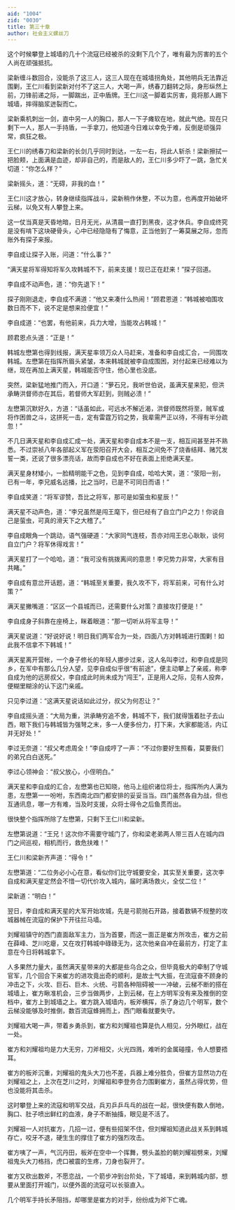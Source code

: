 ```yaml
---
aid: "1004"
zid: "0030"
title: 第三十章
author: 社会主义螺丝刀
---
```


这个时候攀登上城墙的几十个流寇已经被杀的没剩下几个了，唯有最为厉害的五个人尚在顽强抵抗。

梁新缠斗数回合，没能杀了这三人，这三人现在在城墙拐角处，其他明兵无法靠近围剿，王仁川看到梁新对付不了这三人，大喝一声，绣春刀翻转之际，身形纵然上前，刀锋前递之际，一脚踹出，正中盾牌。王仁川这一脚着实厉害，竟将那人踢下城墙，摔得脑浆迸裂而亡。

梁新乘机刺出一剑，直中另一人的胸口，那人一下子瘫软在地，就此气绝。现在只剩下一人，那人一手持盾，一手拿刀，他知道今日难以幸免于难，反倒是顽强异常，疯狂之极。

王仁川的绣春刀和梁新的长剑几乎同时到达，一左一右，将此人斩杀！梁新擦拭一把脸颊，上面满是血迹，却非自己的，而是敌人的，王仁川多少吓了一跳，急忙关切道：“你怎么样？”

梁新摇头，道：“无碍，非我的血！”

王仁川这才放心，转身继续指挥战斗，梁新稍作休整，不以为意，也再度开始破坏云梯，以免又有人攀登上来。

这一仗当真是天昏地暗，日月无光，从清晨一直打到黑夜，这才休兵。李自成终究是没有啃下这块硬骨头，心中已经隐隐有了悔意，正当他到了一筹莫展之际，忽而账外有探子来报。

李自成让探子入账，问道：“什么事？”

“满天星将军得知将军久攻韩城不下，前来支援！现已正在赶来！”探子回道。

李自成不动声色，道：“你先退下！”

探子刚刚退走，李自成不满道：“他又来凑什么热闹！”顾君恩道：“韩城被咱围攻数日而不下，说不定是想来捡便宜！”

李自成道：“也罢，有他前来，兵力大增，当能攻占韩城！”

顾君恩点头道：“正是！”

韩城左懋第也得到线报，满天星率领万众人马赶来，准备和李自成汇合，一同围攻韩城。左懋第在指挥所眉头紧皱，本来韩城就被李自成围困，对付起来已经难以为继，现在再加上满天星，韩城能否守住，他心里也没底。

突然，梁新猛地推门而入，开口道：“萝石兄，我听世伯说，虽满天星来犯，但洪承畴洪督师亦在其后，若督师大军赶到，则贼必溃！”

左懋第沉默好久，方道：“话虽如此，可远水不解近渴，洪督师既然将至，贼军或将作困兽之斗，这拼死一击，定有雷霆万钧之势，我辈需严正以待，不得有半分疏忽！”

不几日满天星和李自成汇成一处，满天星和李自成本不是一支，相互间甚至并不熟悉。不过崇祯八年各部起义军在荥阳召开大会，相互之间免不了烧香结拜、赌咒发誓一类，还说了很多漂亮话，故而李自成也不好在表面上拒绝满天星。

满天星身材矮小，一脸精明能干之色，见到李自成，哈哈大笑，道：“荥阳一别，已有一年，李兄威名远播，比之当时，已是不可同日而语！”

李自成笑道：“将军谬赞，吾比之将军，那可是如萤虫和星辰！”

满天星不动声色，道：“李兄虽然是闯王麾下，但已经有了自立门户之力！你说自己是萤虫，可真的滑天下之大稽了。”

李自成眼角一个跳动，语气强硬道：“大家同气连枝，吾亦对闯王忠心耿耿，谈何自立门户？将军休得戏言！”

满天星打了一个哈哈，道：“我可没有挑拨离间的意思！李兄势力非常，大家有目共睹。”

李自成有意岔开话题，道：“韩城至关重要，我久攻不下，将军前来，可有什么对策？”

满天星撇嘴道：“区区一个县城而已，还需要什么对策？直接攻打便是！”

李自成身子斜靠在座椅上，眯着眼道：“那一切听从将军主导！”

满天星说道：“好说好说！明日我们两军合为一处，四面八方对韩城进行围剿！如此我不信拿不下韩城！”

满天星离开营帐，一个身子修长的年轻人挪步过来，这人名叫李过，和李自成是同乡，在军中有那么几分人望，见李自成似乎很“有前途”，便主动攀上了亲戚，称李自成为他的远房叔父，李自成此时尚未成为“闯王”，正是用人之际，见有人投奔，便糊里糊涂的认下这门亲戚。

只见李过道：“这满天星说话如此过分，叔父为何忍让？”

李自成摇头道：“大局为重，洪承畴穷追不舍，韩城不下，我们就得饿着肚子去山西，眼下我们与韩城皆为强弩之末，多一人便多份力，打下来，大家都能活，内讧并无好处！”

李过无奈道：“叔父考虑周全！”李自成哼了一声：“不过你要好生照看，莫要我们的弟兄白白送死。”

李过心领神会：“叔父放心，小侄明白。”

满天星和李自成的汇合，左懋第也已知晓，他马上组织诸位将士，指挥所内人满为患，左懋第一一吩咐，东西南北四门都安排的妥妥当当。四门虽然各自为战，但也互通讯息，哪一方有难，当及时支援，众将士得令之后鱼贯而出。

很快整个指挥所除了左懋第，只剩下王仁川和梁新。

左懋第说道：“王兄！这次你不需要守城门了，你和梁老弟两人带三百人在城内四门之间巡视，相机而行，救危扶难！”

王仁川和梁新齐声道：“得令！”

左懋第道：“二位务必小心在意，看似你们比守城要安全，其实至关重要，这次李自成和满天星定然会不惜一切代价攻入城内，届时满场救火，全仗二位！”

梁新道：“明白！”

翌日，李自成和满天星的大军开始攻城，先是弓箭抛石开路，接着数辆不规整的攻城器械在流寇的保护下开往拦马墙。

刘耀祖镇守的西门直面敌军主力，当为首要，而这一面正是崔方所攻击，崔方之前在薛峰、芝川吃瘪，又在攻打韩城中碌碌无为，这次他亲自冲在最前方，打定了主意在今日将韩城拿下。

人多果然力量大，虽然满天星带来的大都是些乌合之众，但毕竟极大的牵制了守城官军，几个回合下来崔方的进攻竟出奇的顺利，是故士气大振，在流寇奋不顾身的冲击之下，火攻、巨石、巨木、火统、弓箭各种阻碍被一一冲破，云梯不断的搭在城墙上，崔方瞅准机会，三步当做两步，上到云梯，在上方明军没有来及推倒的空档中，崔方上到城墙之上。崔方跳入城墙内，板斧横挥，杀了身边几个明军，数个云梯没能够及时推倒，数百流寇蜂拥而上，西门眼看就要失守。

刘耀祖大喝一声，带着乡勇杀到，崔方和刘耀祖也算是仇人相见，分外眼红，战在一处。

崔方和刘耀祖均是力大无穷，刀斧相交，火光四溅，难听的金属碰撞，令人想要捂耳。

崔方的板斧沉重，刘耀祖的鬼头大刀也不差，兵器上难分胜负，但崔方显然功力在刘耀祖之上，上次在芝川之时，刘耀祖和李登务合力围剿崔方，虽然占得优势，但也没能将其击杀。

这时攀登上来的流寇和明军交战，兵刃乒乒乓乓的战在一起，很快便有数人倒地，胸口、肚子喷出鲜红的血液，身子不断抽搐，眼见是不活了。

刘耀祖一人对抗崔方，几招一过，便有些招架不住，但刘耀祖知道此战关系到韩城存亡，咬牙不退，硬生生的撑住了崔方的强烈攻击。

崔方咦了一声，气沉丹田，板斧在空中一个挥舞，劈头盖脸的朝刘耀祖劈来，刘耀祖鬼头大刀格挡，虎口被震的生疼，刀身也裂开了。

崔方又砍出数斧，不愿恋战，一个箭步冲到台阶处，下了城墙，来到韩城内部，想要从里面打开城门，以便外面的流寇可以长驱直入。

几个明军手持长矛阻挡，却哪里是崔方的对手，纷纷成为斧下亡魂。
